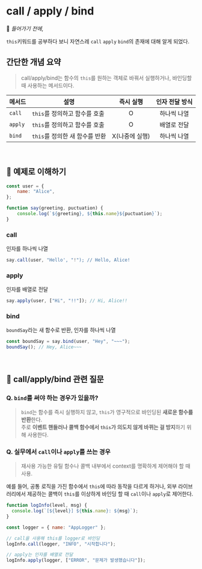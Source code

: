 # call / apply / bind

📌 *들어가기 전에*,

`this`키워드를 공부하다 보니 자연스레 `call` `apply` `bind`의 존재에 대해 알게 되었다.

## 간단한 개념 요약
> call/apply/bind는 함수의 `this`를 원하는 객체로 바꿔서 실행하거나, 바인딩할 때 사용하는 메서드이다.

| 메서드     | 설명                   |    즉시 실행    |  인자 전달 방식  |
|---------|----------------------|:-----------:|:----------:|
| `call`  | `this`를 정의하고 함수를 호출  |      O      |   하나씩 나열   |
| `apply` | `this`를 정의하고 함수를 호출  |      O      |   배열로 전달   |
| `bind`  | `this`를 정의한 새 함수를 반환 |  X(나중에 실행)  |   하나씩 나열   |

<br>

## 🧪 예제로 이해하기
```js
const user = {
    name: "Alice",
};

function say(greeting, puctuation) {
    console.log(`${greeting}, ${this.name}${puctuation}`);
}
```

### call
인자를 하나씩 나열
```js
say.call(user, "Hello', "!"); // Hello, Alice!
```

### apply
인자를 배열로 전달
```js
say.apply(user, ["Hi", "!!"]); // Hi, Alice!!
```

### bind
`boundSay`라는 새 함수로 반환, 인자를 하나씩 나열
```js
const boundSay = say.bind(user, "Hey", "~~~");
boundSay(); // Hey, Alice~~~
```

<br>

## 🎯 call/apply/bind 관련 질문
### Q. `bind`를 써야 하는 경우가 있을까?
> `bind`는 함수를 즉시 실행하지 않고, `this`가 영구적으로 바인딩된 **새로운 함수를 반환**한다.
> <br>
> 주로 **이벤트 핸들러나 콜백 함수에서 `this`가 의도치 않게 바뀌는 걸 방지**하기 위해 사용한다.


### Q. 실무에서 `call`이나 `apply`를 쓰는 경우
> 재사용 가능한 유틸 함수나 콜백 내부에서 context를 명확하게 제어해야 할 때 사용.

예를 들어, 공통 로직을 가진 함수에서 `this`에 따라 동작을 다르게 하거나, 외부 라이브러리에서 제공하는 콜백이 `this`를 이상하게 바인딩 할 때 `call`이나 `apply`로 제어한다.
```js
function logInfo(level, msg) {
  console.log(`[${level}] ${this.name}: ${msg}`);
}

const logger = { name: "AppLogger" };

// call을 사용해 this를 logger로 바인딩
logInfo.call(logger, "INFO", "시작합니다");

// apply는 인자를 배열로 전달
logInfo.apply(logger, ["ERROR", "문제가 발생했습니다"]);
```